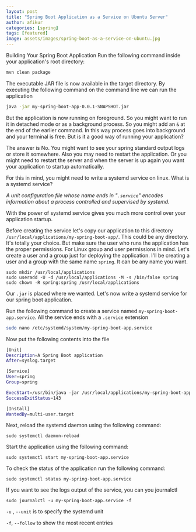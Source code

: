```yaml
---
layout: post
title: "Spring Boot Application as a Service on Ubuntu Server"
author: afikur
categories: [spring]
tags: [featured]
image: assets/images/spring-boot-as-a-service-on-ubuntu.jpg
---
```


Building Your Spring Boot Application
Run the following command inside your application's root directory:

```sh
mvn clean package
```

The executable JAR file is now available in the target directory. By executing the following command on the command line we can run the application

```sh
java -jar my-spring-boot-app-0.0.1-SNAPSHOT.jar
```

But the application is now running on foreground. So you might want to run it in detached mode or as a background process. So you might add an `&` at the end of the earlier command. In this way process goes into background and your terminal is free. But is it a good way of running your application?

The answer is No. You might want to see your spring standard output logs or store it somewhere. Also you may need to restart the application. Or you might need to restart the server and when the server is up again you want your application to startup automatically.

For this in mind, you might need to write a systemd service on linux. What is a systemd service?

_A unit configuration file whose name ends in "`.service`" encodes information about a process controlled and supervised by systemd._

With the power of systemd service gives you much more control over your application startup.

Before creating the service let's copy our application to this directory `/usr/local/applications/my-spring-boot-app/`. This could be any directory. It's totally your choice. But make sure the user who runs the application has the proper permissions. For Linux group and user permissions in mind. Let's create a user and a group just for deploying the application. I'll be creating a user and a group with the same name `spring`. It can be any name you want.

```
sudo mkdir /usr/local/applications
sudo useradd -U -d /usr/local/applications -M -s /bin/false spring
sudo chown -R spring:spring /usr/local/applications
```

Our `.jar` is placed where we wanted. Let's now write a systemd service for our spring boot application.

Run the following command to create a service named `my-spring-boot-app.service`. All the service ends with a `.service` extension

```sh
sudo nano /etc/systemd/system/my-spring-boot-app.service
```

Now put the following contents into the file

```sh
[Unit]
Description=A Spring Boot application
After=syslog.target

[Service]
User=spring
Group=spring

ExecStart=/usr/bin/java -jar /usr/local/applications/my-spring-boot-app-0.0.1-SNAPSHOT.jar
SuccessExitStatus=143

[Install]
WantedBy=multi-user.target
```

Next, reload the systemd daemon using the following command:

```
sudo systemctl daemon-reload
```

Start the application using the following command:

```
sudo systemctl start my-spring-boot-app.service
```

To check the status of the application run the following command:

```
sudo systemctl status my-spring-boot-app.service
```

If you want to see the logs output of the service, you can you journalctl

```
sudo journalctl -u my-spring-boot-app.service -f
```

`-u` , `--unit` is to specify the systemd unit

`-f`, `--follow` to show the most recent entries
